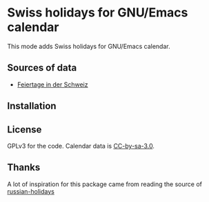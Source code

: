 # Swiss holidays for GNU/Emacs calendar

This mode adds Swiss holidays for GNU/Emacs calendar.

## Sources of data

* [Feiertage in der Schweiz](https://de.wikipedia.org/wiki/Feiertage_in_der_Schweiz)

## Installation

## License

GPLv3 for the code. Calendar data is [CC-by-sa-3.0](https://de.wikipedia.org/wiki/Wikipedia:Lizenzbestimmungen_Commons_Attribution-ShareAlike_3.0_Unported).

## Thanks

A lot of inspiration for this package came from reading the source of [russian-holidays](https://github.com/grafov/russian-holidays)
